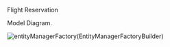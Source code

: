 Flight Reservation 

Model Diagram.



![entityManagerFactory(EntityManagerFactoryBuilder)](https://user-images.githubusercontent.com/51705706/137016160-58d37139-0cf7-4a68-b13f-c67083a8394e.jpg)


